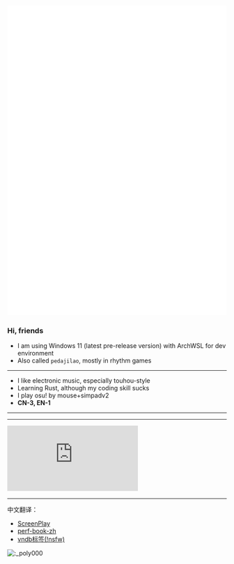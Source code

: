 ![banner](github-metrics.svg)
### Hi, friends

- I am using Windows 11 (latest pre-release version) with ArchWSL for dev environment
- Also called `pedajilao`, mostly in rhythm games
--------------------
- I like electronic music, especially touhou-style
- Learning Rust, although my coding skill sucks
- I play osu! by mouse+simpadv2
- **CN-3, EN-1**
--------------------- 
<!--hatsukoi [xgmo9](https://github.com/xgmo9)-->
--------------------

[![osu](https://osusig.lolicon.app/sig.php?colour=hexff66aa&uname=pedajilao&pp=1&countryrank)](https://osu.ppy.sh/users/13851970)

--------------------

中文翻译：

- [ScreenPlay](https://github.com/kelteseth/ScreenPlay)
- [perf-book-zh](https://github.com/poly000/perf-book-zh)
- [vndb标签(!nsfw)](https://github.com/poly000/vndb_chinese_translation)


![:_poly000](https://count.getloli.com/get/@:_poly000)
